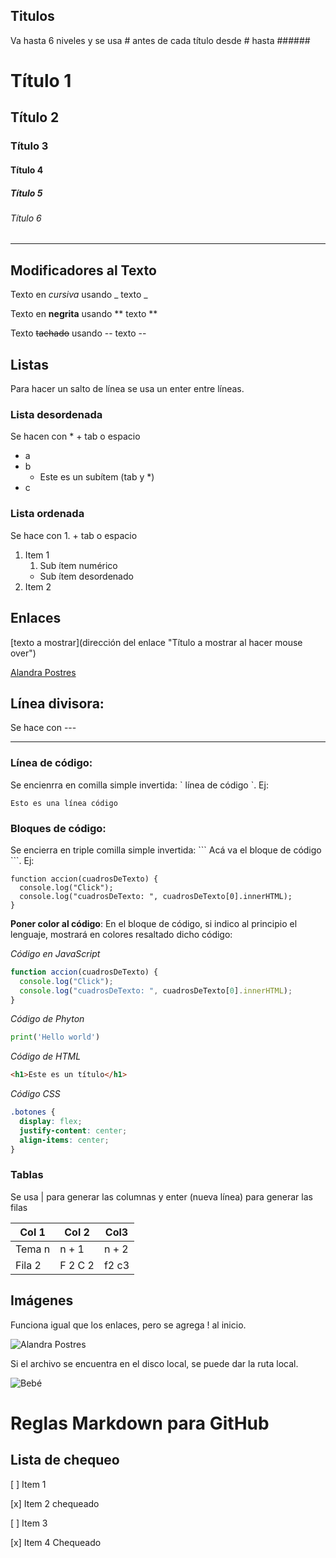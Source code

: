 ## Titulos

Va hasta 6 niveles y se usa # antes de cada título desde # hasta ######

# Título 1

## Título 2

### Título 3

#### Título 4

##### Título 5

###### Título 6

---

## Modificadores al Texto

Texto en _cursiva_ usando \_ texto \_

Texto en **negrita** usando \*\* texto \*\*

Texto ~~tachado~~ usando \-- texto --

## Listas

Para hacer un salto de línea se usa un enter entre líneas.

### Lista desordenada

Se hacen con \* + tab o espacio

- a
- b
  - Este es un subítem (tab y \*)
- c

### Lista ordenada

Se hace con 1. + tab o espacio

1. Item 1
   1. Sub ítem numérico
   - Sub ítem desordenado
2. Item 2

## Enlaces

[texto a mostrar](dirección del enlace "Título a mostrar al hacer mouse over")

[Alandra Postres](www.alandra.com.co "Página principal de Alandra Postres")

## Línea divisora:

Se hace con ---

---

### Línea de código:

Se encienrra en comilla simple invertida: \` línea de código `. Ej:

`Esto es una línea código`

### Bloques de código:

Se encierra en triple comilla simple invertida: \``` Acá va el bloque de código ```. Ej:

```
function accion(cuadrosDeTexto) {
  console.log("Click");
  console.log("cuadrosDeTexto: ", cuadrosDeTexto[0].innerHTML);
}
```

**Poner color al código**: En el bloque de código, si indico al principio el lenguaje, mostrará en colores resaltado dicho código:

_Código en JavaScript_

```javascript
function accion(cuadrosDeTexto) {
  console.log("Click");
  console.log("cuadrosDeTexto: ", cuadrosDeTexto[0].innerHTML);
}
```

_Código de Phyton_

```python
print('Hello world')
```

_Código de HTML_

```html
<h1>Este es un título</h1>
```

_Código CSS_

```css
.botones {
  display: flex;
  justify-content: center;
  align-items: center;
}
```

### Tablas

Se usa | para generar las columnas y enter (nueva línea) para generar las filas

| Col 1  | Col 2   | Col3  |
| ------ | ------- | ----- |
| Tema n | n + 1   | n + 2 |
| Fila 2 | F 2 C 2 | f2 c3 |

## Imágenes

Funciona igual que los enlaces, pero se agrega ! al inicio.

![Alandra Postres](https://www.alandra.com.co/wp-content/uploads/2019/07/cropped-ALANDRA-CUADRADO-2019.jpg "Página principal de Alandra Postres")

Si el archivo se encuentra en el disco local, se puede dar la ruta local.

![Bebé](baby.jpg "Foto de bebé")

# Reglas Markdown para GitHub

## Lista de chequeo

[ ] Item 1

[x] Item 2 chequeado

[ ] Item 3

[x] Item 4 Chequeado
